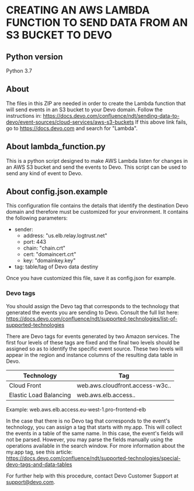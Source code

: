 # CREATING AN AWS LAMBDA FUNCTION TO SEND DATA FROM AN S3 BUCKET TO DEVO

## Python version

Python 3.7

## About

The files in this ZIP are needed in order to create the Lambda function that will send events in an S3 bucket 
to your Devo domain. Follow the instructions in:
https://docs.devo.com/confluence/ndt/sending-data-to-devo/event-sources/cloud-services/aws-s3-buckets
If this above link fails, go to https://docs.devo.com and search for "Lambda".

## About lambda_function.py

This is a python script designed to make AWS Lambda listen for changes in an
AWS S3 bucket and send the events to Devo. This script can be used to send any
kind of event to Devo.


## About config.json.example

This configuration file contains the details that identify the destination Devo
domain and therefore must be customized for your environment. It contains the following parameters:

* sender:
    * address: "us.elb.relay.logtrust.net"
    * port: 443
    * chain: "chain.crt"
    * cert: "domaincert.crt"
    * key: "domainkey.key"
* tag: table/tag of Devo data destiny

Once you have customized this file, save it as config.json for example.


### Devo tags
You should assign the Devo tag that corresponds to the technology that generated the events you are sending to Devo.
Consult the full list here: https://docs.devo.com/confluence/ndt/supported-technologies/list-of-supported-technologies

There are Devo tags for events generated by two Amazon services.
The first four levels of these tags are fixed and the final two levels should be
assigned so as to identify the specific event source. These two levels will appear
in the region and instance columns of the resulting data table in Devo.

| Technology             | Tag                                                      |
|------------------------|----------------------------------------------------------|
| Cloud Front            | web.aws.cloudfront.access-w3c.<region>.<instance>        |
| Elastic Load Balancing | web.aws.elb.access.<region>.<instance>                   |

Example: web.aws.elb.access.eu-west-1.pro-frontend-elb

In the case that there is no Devo tag that corresponds to the event's technology, you can assign
a tag that starts with my.app. This will collect the events in a table of the same name.
In this case, the event's fields will not be parsed. However, you may parse the fields manually
using the operations available in the search window. For more information about the my.app tag, see this article:
https://docs.devo.com/confluence/ndt/supported-technologies/special-devo-tags-and-data-tables

For further help with this procedure, contact Devo Customer Support at support@devo.com.
